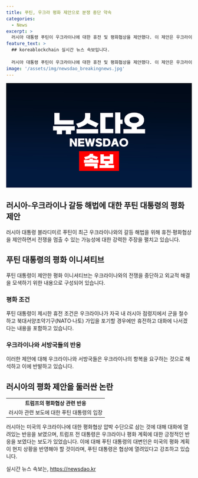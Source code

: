 ```yaml
---
title: 푸틴, 우크라 평화 제안으로 분쟁 중단 약속
categories:
  - News
excerpt: >
  러시아 대통령 푸틴이 우크라이나에 대한 휴전 및 평화협상을 제안했다. 이 제안은 우크라이나의 러시아 점령지 내 군 철수와 NATO 가입 포기 조건에 근거하고 있다. 러시아는 이 제안이 전쟁을 중단하고 외교적 해결로 이끌 가능성을 염두에 둔다고 강조했지만, 우크라이나와 서방국들은 반발하고 있다. 또한, 미국의 트럼프 전 대통령의 무기제공 중단 요구와 관련해서도 러시아는 대화에 열려있다는 입장을 밝혔다.
feature_text: >
  ## koreablockchain 실시간 뉴스 속보입니다.

  러시아 대통령 푸틴이 우크라이나에 대한 휴전 및 평화협상을 제안했다. 이 제안은 우크라이나의 러시아 점령지 내 군 철수와 NATO 가입 포기 조건에 근거하고 있다. 러시아는 이 제안이 전쟁을 중단하고 외교적 해결로 이끌 가능성을 염두에 둔다고 강조했지만, 우크라이나와 서방국들은 반발하고 있다. 또한, 미국의 트럼프 전 대통령의 무기제공 중단 요구와 관련해서도 러시아는 대화에 열려있다는 입장을 밝혔다.
image: '/assets/img/newsdao_breakingnews.jpg'
---
```


<p><img src="/assets/img/newsdao_breakingnews.jpg" alt="koreablockchain 속보" /></p>

<h2 data-ke-size="size26">러시아-우크라이나 갈등 해법에 대한 푸틴 대통령의 평화 제안</h2>

<p data-ke-size="size16">러시아 대통령 블라디미르 푸틴이 최근 우크라이나와의 갈등 해법을 위해 휴전·평화협상을 제안하면서 전쟁을 멈출 수 있는 가능성에 대한 강력한 주장을 펼치고 있습니다.</p>

<h2 data-ke-size="size24">푸틴 대통령의 평화 이니셔티브</h2>

<p data-ke-size="size16">푸틴 대통령이 제안한 평화 이니셔티브는 우크라이나와의 전쟁을 중단하고 외교적 해결을 모색하기 위한 내용으로 구성되어 있습니다.</p>

<h3>평화 조건</h3>

<p data-ke-size="size16">푸틴 대통령이 제시한 휴전 조건은 우크라이나가 자국 내 러시아 점령지에서 군을 철수하고 북대서양조약기구(NATO·나토) 가입을 포기할 경우에만 휴전하고 대화에 나서겠다는 내용을 포함하고 있습니다.</p>

<h3>우크라이나와 서방국들의 반응</h3>

<p data-ke-size="size16">이러한 제안에 대해 우크라이나와 서방국들은 우크라이나의 항복을 요구하는 것으로 해석하고 이에 반발하고 있습니다.</p>

<h2 data-ke-size="size24">러시아의 평화 제안을 둘러싼 논란</h2>

<table>
    <tr>
        <td style="text-align: center; height: 17px;"><b>트럼프의 평화협상 관련 반응</b></td>
    </tr>
    <tr>
        <td style="text-align: center; height: 17px;">러시아 관련 보도에 대한 푸틴 대통령의 입장</td>
    </tr>
</table>

<p data-ke-size="size16">러시아는 미국의 우크라이나에 대한 평화협상 압박 수단으로 삼는 것에 대해 대화에 열려있는 반응을 보였으며, 트럼프 전 대통령은 우크라이나 평화 계획에 대한 긍정적인 반응을 보였다는 보도가 있었습니다. 이에 대해 푸틴 대통령의 대변인은 미국의 평화 계획이 현지 상황을 반영해야 할 것이라며, 푸틴 대통령은 협상에 열려있다고 강조하고 있습니다.</p>
실시간 뉴스 속보는, <a href="https://newsdao.kr" rel="dofollow">https://newsdao.kr</a>


